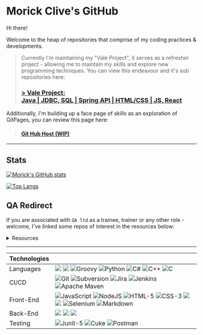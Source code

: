 # Morick Clive's GitHub 

Hi there!

Welcome to the heap of repositories that comprise of my coding practices & developments.

> Currently I'm maintaining my "Vale Project", it serves as a refresher project - allowing me to maintain my skills and explore new programming techniques.
> You can view this endeavour and it's sub repositories here: 
> ### [> Vale Project:</br>Java | JDBC, SQL | Spring API | HTML/CSS | JS, React](https://github.com/MorickClive/Project-Vale#project-vale)

Additionally, I'm building up a face page of skills as an exploration of GitPages, you can review this page here:
> #### [Git Hub Host (WIP)](https://morickclive.github.io/)

---

## Stats

[![Morick's GitHub stats](https://github-readme-stats.vercel.app/api?username=MorickClive&count_private=true&layout=compact&hide_border=false&theme=darcula&bg_color=00000000)](https://github.com/anuraghazra/github-readme-stats)

[![Top Langs](https://github-readme-stats.vercel.app/api/top-langs/?username=MorickClive&layout=compact&hide_border=false&theme=darcula&bg_color=00000000)](https://github.com/anuraghazra/github-readme-stats)

## QA Redirect

If you are associated with `QA ltd` as a trainee, trainer or any other role - welcome, I've linked some repos of interest in the resources below:
<details>
<summary>Resources</summary>

 ### Repo listings:

|  Git Practice Repositories     | Network Graph link |
| :---  | :--- |
| [Git Feature-Branch Model (Simple)](https://github.com/MorickClive/Vale-Git-Practice) | [Network Graph](https://github.com/MorickClive/Vale-Git-Practice/network) |
| [Git Feature-Branch Model (Active Development)](https://github.com/MorickClive/Vale-Java-Practice)| [Network Graph](https://github.com/MorickClive/Vale-Java-Practice/network) |
 
|  Testing Repositories     | Desc |
| :---  | :--- |
| [Junit Practice - Vending Machine](https://github.com/MorickClive/JunitVendorMachine) | A Java project using Maven; a project</br>that has flaws which are exposed through testing with Junit|


</details>

---

| Technologies      |       |
| ----------- | ----------- |
| Languages  | ![](https://img.shields.io/badge/Java-ED8B00?style=for-the-badge&logo=java&logoColor=white) ![](https://img.shields.io/badge/Lua-2C2D72?style=for-the-badge&logo=lua&logoColor=white) ![ Groovy](https://img.shields.io/badge/Groovy-4298B8.svg?style=for-the-badge&logo=Apache+Groovy&logoColor=white)  ![Python](https://img.shields.io/badge/python-3670A0?style=for-the-badge&logo=python&logoColor=ffdd54)  ![C#](https://img.shields.io/badge/c%23-%23239120.svg?style=for-the-badge&logo=c-sharp&logoColor=white) ![C++](https://img.shields.io/badge/c++-%2300599C.svg?style=for-the-badge&logo=c%2B%2B&logoColor=white) ![C](https://img.shields.io/badge/c-%2300599C.svg?style=for-the-badge&logo=c&logoColor=white)  |
|  CI/CD | ![Git](https://img.shields.io/badge/git-%23F05033.svg?style=for-the-badge&logo=git&logoColor=white)  ![Subversion](https://img.shields.io/badge/subversion-1997B5&?logo=subversion&logoColor=white&style=for-the-badge&color=809cc9) ![Jira](https://img.shields.io/badge/jira-%230A0FFF.svg?style=for-the-badge&logo=jira&logoColor=white) ![Jenkins](https://img.shields.io/badge/jenkins-%232C5263.svg?style=for-the-badge&logo=jenkins&logoColor=white) ![Apache Maven](https://img.shields.io/badge/Apache%20Maven-C71A36?style=for-the-badge&logo=Apache%20Maven&logoColor=white)     |
| Front-End | ![JavaScript](https://img.shields.io/badge/JavaScript-323330?style=for-the-badge&logo=javascript&logoColor=F7DF1E)    ![NodeJS](https://img.shields.io/badge/node.js-6DA55F?style=for-the-badge&logo=node.js&logoColor=white)    ![HTML-5](https://img.shields.io/badge/HTML5-E34F26?style=for-the-badge&logo=html5&logoColor=white)   ![CSS-3](https://img.shields.io/badge/CSS3-1572B6?style=for-the-badge&logo=css3&logoColor=white) ![](https://img.shields.io/badge/React-20232A?style=for-the-badge&logo=react&logoColor=61DAFB)  ![](https://img.shields.io/badge/Angular-DD0031?style=for-the-badge&logo=angular&logoColor=white)   ![Selenium](https://img.shields.io/badge/Selenium-43B02A?style=for-the-badge&logo=Selenium&logoColor=white) ![Markdown](https://img.shields.io/badge/Markdown-000000?style=for-the-badge&logo=markdown&logoColor=white)    |
| Back-End  | ![](https://img.shields.io/badge/Spring-6DB33F?style=for-the-badge&logo=spring&logoColor=white) ![](https://img.shields.io/badge/Swagger-85EA2D?style=for-the-badge&logo=Swagger&logoColor=white)   ![](https://img.shields.io/badge/MySQL-005C84?style=for-the-badge&logo=mysql&logoColor=white)   |
| Testing | ![Junit-5](https://img.shields.io/badge/Junit5-25A162?style=for-the-badge&logo=junit5&logoColor=white) ![Cuke](https://img.shields.io/badge/cucumber-1997B5&?logo=cucumber&logoColor=Green&style=for-the-badge&color=304c5a) ![Postman](https://img.shields.io/badge/Postman-FF6C37?style=for-the-badge&logo=postman&logoColor=white)   |



<!--

```java
public class MorickClive {

  protected String name = "Alan Davies";
  private int age;
  private String location = "Wales, United Kingdom";
  private HashMap<Hobby, String> pursuits = new HashMap<>();
  private List<String> lifeGoals = new ArrayList<>();
  
  private Project currentProject = new Project("VALE", "Skill Refresher");
  
  public MorickClive(){
      super();
      aboutMe();
      code();
  }
  
  private void aboutMe() {
      pursuits.put(Hobby.IT,          "Software Development, Testing, Debugging, Lateral Thinking, Organisation, Mathematics, Automation");
      pursuits.put(Hobby.PHILOSOPHY,  "Perception, Reflection, Empathy, Truth, Mindfulness");
      pursuits.put(Hobby.SCIENCE,     "Objectivity, Awareness, Factual, Pragmatic");
      pursuits.put(Hobby.ART,         "Perception, Design, Lighting(Value, Colour, Texture, Ambient Occlusion), Layering, Colour Theory");
      pursuits.put(Hobby.VIDEO_GAMES, "Teamwork, Problem Solving, Coordination");
      pursuits.put(Hobby.DND,         "Teamwork, Creativity, Adaptive Storytelling, Problem Solving, Cartography");
      
      lifeGoals.add("Strive towards Contentment");
      lifeGoals.add("Moderation; promote balance");
  }
  
  private void code(Project project){
    currentProject = currentProject != null ? currentProject : project.plan();
  
    do{
      currentProject.implement().test().review().rebase().pullRequest().review();
      }while(!currentProject.isComplete);
  }
  
  // TODO: Gettors/Settors, maybe just lombok annotations?
}
```
- 🔭 I’m currently reinforcing/practicing the following topics:
  - [X] Java
  - [ ] SQL
  - [ ] H2
  - [ ] SpringBoot (API)
  - [ ] Junit (TDD, Unit, Integration, System)
  - [ ] REACT
  - [ ] Selenium (BDD, Acceptance Testing)
  - [ ] Cucumber (BDD, Acceptance Testing)
-->

<!--
**MorickClive/MorickClive** is a ✨ _special_ ✨ repository because its `README.md` (this file) appears on your GitHub profile.

Here are some ideas to get you started:

- 🔭 I’m currently working on ...
- 🌱 I’m currently learning ...
- 👯 I’m looking to collaborate on ...
- 🤔 I’m looking for help with ...
- 💬 Ask me about ...
- 📫 How to reach me: ...
- 😄 Pronouns: ...
- ⚡ Fun fact: ...
-->
